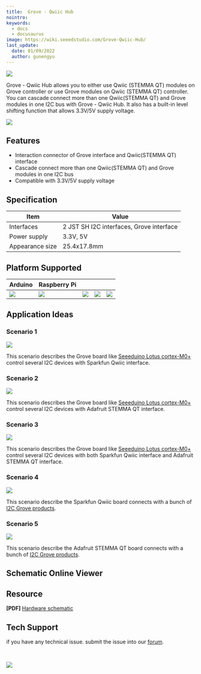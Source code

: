 ```yaml
---
title:  Grove - Qwiic Hub
nointro:
keywords:
  - docs
  - docusaurus
image: https://wiki.seeedstudio.com/Grove-Qwiic-Hub/
last_update:
  date: 01/09/2022
  author: gunengyu
---
```


![](https://files.seeedstudio.com/products/103020292/img/103020292wiki.png)

Grove - Qwiic Hub allows you to either use Qwiic (STEMMA QT) modules on Grove controller or use Grove modules on Qwiic (STEMMA QT) controller. You can cascade connect more than one Qwiic(STEMMA QT) and Grove modules in one I2C bus with Grove - Qwiic Hub. It also has a built-in level shifting function that allows 3.3V/5V supply voltage.

<p style={{textAlign: 'center'}}><a href="https://www.seeedstudio.com/Grove-Qwiic-Hub-p-4531.html" target="_blank"><img src="https://files.seeedstudio.com/wiki/wiki_english/docs/images/get_one_now_small.png" width={200} height={38} border={0} /></a></p>

## Features

- Interaction connector of Grove interface and Qwiic(STEMMA QT) interface
- Cascade connect more than one Qwiic(STEMMA QT) and Grove modules in one I2C bus
- Compatible with 3.3V/5V supply voltage

## Specification

|Item|Value|
|---|---|
|Interfaces|2 JST SH I2C interfaces, Grove interface|
|Power supply|3.3V, 5V|
|Appearance size|25.4x17.8mm|

## Platform Supported

| Arduino                                                                                             | Raspberry Pi                                                                                             |                                                                                                 |                                                                                                          |                                                                                                    |
|-----------------------------------------------------------------------------------------------------|----------------------------------------------------------------------------------------------------------|-------------------------------------------------------------------------------------------------|---------------------------------------------------------------------------------------------------|----------------------------------------------------------------------------------------------------|
| ![](https://files.seeedstudio.com/wiki/wiki_english/docs/images/arduino_logo.jpg) | ![](https://files.seeedstudio.com/wiki/wiki_english/docs/images/raspberry_pi_logo_n.jpg) | ![](https://files.seeedstudio.com/wiki/wiki_english/docs/images/bbg_logo_n.jpg) | ![](https://files.seeedstudio.com/wiki/wiki_english/docs/images/wio_logo_n.jpg) | ![](https://files.seeedstudio.com/wiki/wiki_english/docs/images/linkit_logo_n.jpg) |

## Application Ideas

### Scenario 1

![](https://files.seeedstudio.com/products/103020292/img/Scenario1.png)

This scenario describes the Grove board like [Seeeduino Lotus cortex-M0+](https://www.seeedstudio.com/Seeeduino-Lotus-Cortex-M0-p-2896.html) control several I2C devices with Sparkfun Qwiic interface.

### Scenario 2

![](https://files.seeedstudio.com/products/103020292/img/Scenario2.png)

This scenario describes the Grove board like [Seeeduino Lotus cortex-M0+](https://www.seeedstudio.com/Seeeduino-Lotus-Cortex-M0-p-2896.html) control several I2C devices with Adafruit STEMMA QT interface.

### Scenario 3

![](https://files.seeedstudio.com/products/103020292/img/Scenario3.png)

This scenario describes the Grove board like [Seeeduino Lotus cortex-M0+](https://www.seeedstudio.com/Seeeduino-Lotus-Cortex-M0-p-2896.html) control several I2C devices with both Sparkfun Qwiic interface and Adafruit STEMMA QT interface.

### Scenario 4

![](https://files.seeedstudio.com/products/103020292/img/Scenario4.png)

This scenario describe the Sparkfun Qwiic board connects with a bunch of [I2C Grove products](https://www.seeedstudio.com/catalogsearch/result/?q=Grove+I2C).

### Scenario 5

![](https://files.seeedstudio.com/products/103020292/img/Scenario5.png)

This scenario describe the Adafruit STEMMA QT board connects with a bunch of [I2C Grove products](https://www.seeedstudio.com/catalogsearch/result/?q=Grove+I2C).

## Schematic Online Viewer

<div className="altium-ecad-viewer" data-project-src="https://files.seeedstudio.com/products/103020292/doc/Grove-Qwiic_Hub_Hardware.zip" style={{borderRadius: '0px 0px 4px 4px', height: 500, borderStyle: 'solid', borderWidth: 1, borderColor: 'rgb(241, 241, 241)', overflow: 'hidden', maxWidth: 1280, maxHeight: 700, boxSizing: 'border-box'}}>
</div>

## Resource

**[PDF]** [Hardware schematic](https://files.seeedstudio.com/products/103020292/doc/Grove-Qwiic-Hub_v1.0_SCH_190808.pdf)

## Tech Support

 if you have any technical issue.  submit the issue into our [forum](http://forum.seeedstudio.com/).

<div>
  <br /><p style={{textAlign: 'center'}}><a href="https://www.seeedstudio.com/act-4.html?utm_source=wiki&utm_medium=wikibanner&utm_campaign=newproducts" target="_blank"><img src="https://files.seeedstudio.com/wiki/Wiki_Banner/new_product.jpg" /></a></p>
</div>
